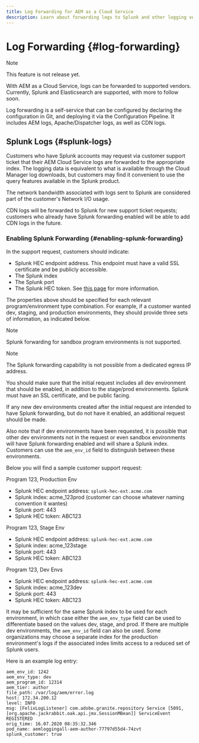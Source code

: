 ```yaml
---
title: Log Forwarding for AEM as a Cloud Service
description: Learn about forwarding logs to Splunk and other logging vendors in AEM as a Cloud Service
---
```


# Log Forwarding {#log-forwarding}

>[!NOTE]
>
>This feature is not release yet.

With AEM as a Cloud Service, logs can be forwarded to supported vendors. Currently, Splunk and Elasticsearch are supported, with more to follow soon.

Log forwarding is a self-service that can be configured by declaring the configuration in Git, and deploying it via the Configuration Pipeline. It includes AEM logs, Apache/Dispatcher logs, as well as CDN logs.

## Splunk Logs {#splunk-logs}

Customers who have Splunk accounts may request via customer support ticket that their AEM Cloud Service logs are forwarded to the appropriate index. The logging data is equivalent to what is available through the Cloud Manager log downloads, but customers may find it convenient to use the query features available in the Splunk product.

The network bandwidth associated with logs sent to Splunk are considered part of the customer's Network I/O usage.

CDN logs will be forwarded to Splunk for new support ticket requests; customers who already have Splunk forwarding enabled will be able to add CDN logs in the future.

### Enabling Splunk Forwarding {#enabling-splunk-forwarding}

In the support request, customers should indicate:

* Splunk HEC endpoint address. This endpoint must have a valid SSL certificate and be publicly accessible.
* The Splunk index
* The Splunk port 
* The Splunk HEC token. See [this page](https://docs.splunk.com/Documentation/Splunk/8.0.4/Data/HECExamples) for more information.

The properties above should be specified for each relevant program/environment type combination. For example, if a customer wanted dev, staging, and production environments, they should provide three sets of information, as indicated below. 

>[!NOTE]
>
>Splunk forwarding for sandbox program environments is not supported.

>[!NOTE]
>
>The Splunk forwarding capability is not possible from a dedicated egress IP address.

You should make sure that the initial request includes all dev environment that should be enabled, in addition to the stage/prod environments. Splunk must have an SSL certificate, and be public facing. 

If any new dev environments created after the initial request are intended to have Splunk forwarding, but do not have it enabled, an additional request should be made.

Also note that if dev environments have been requested, it is possible that other dev environments not in the request or even sandbox environments will have Splunk forwarding enabled and will share a Splunk index. Customers can use the `aem_env_id` field to distinguish between these environments.

Below you will find a sample customer support request:

Program 123, Production Env

* Splunk HEC endpoint address: `splunk-hec-ext.acme.com`
* Splunk index: acme_123prod (customer can choose whatever naming convention it wantes)
* Splunk port: 443
* Splunk HEC token: ABC123

Program 123, Stage Env

* Splunk HEC endpoint address: `splunk-hec-ext.acme.com`
* Splunk index: acme_123stage
* Splunk port: 443
* Splunk HEC token: ABC123

Program 123, Dev Envs

* Splunk HEC endpoint address: `splunk-hec-ext.acme.com`
* Splunk index: acme_123dev
* Splunk port: 443
* Splunk HEC token: ABC123

It may be sufficient for the same Splunk index to be used for each environment, in which case either the `aem_env_type` field can be used to differentiate based on the values dev, stage, and prod. If there are multiple dev environments, the `aem_env_id` field can also be used. Some organizations may choose a separate index for the production environment's logs if the associated index limits access to a reduced set of Splunk users. 

Here is an example log entry:

```
aem_env_id: 1242
aem_env_type: dev
aem_program_id: 12314
aem_tier: author
file_path: /var/log/aem/error.log
host: 172.34.200.12 
level: INFO
msg: [FelixLogListener] com.adobe.granite.repository Service [5091, [org.apache.jackrabbit.oak.api.jmx.SessionMBean]] ServiceEvent REGISTERED
orig_time: 16.07.2020 08:35:32.346
pod_name: aemloggingall-aem-author-77797d55d4-74zvt
splunk_customer: true
```